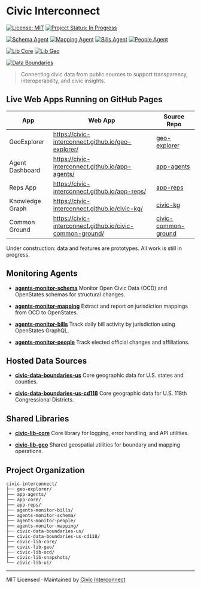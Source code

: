  # Civic Interconnect

[![License: MIT](https://img.shields.io/badge/license-MIT-green.svg)](https://opensource.org/licenses/MIT)
[![Project Status: In Progress](https://img.shields.io/badge/status-in--progress-yellow)](https://github.com/civic-interconnect)

[![Schema Agent](https://github.com/civic-interconnect/agents-monitor-schema/actions/workflows/agent-runner.yml/badge.svg)](https://github.com/civic-interconnect/agents-monitor-schema/actions/workflows/agent-runner.yml)
[![Mapping Agent](https://github.com/civic-interconnect/agents-monitor-mapping/actions/workflows/agent-runner.yml/badge.svg)](https://github.com/civic-interconnect/agents-monitor-mapping/actions/workflows/agent-runner.yml)
[![Bills Agent](https://github.com/civic-interconnect/agents-monitor-bills/actions/workflows/agent-runner.yml/badge.svg)](https://github.com/civic-interconnect/agents-monitor-bills/actions/workflows/agent-runner.yml)
[![People Agent](https://github.com/civic-interconnect/agents-monitor-people/actions/workflows/agent-runner.yml/badge.svg)](https://github.com/civic-interconnect/agents-monitor-people/actions/workflows/agent-runner.yml)

[![Lib Core](https://github.com/civic-interconnect/civic-lib-core/actions/workflows/lib.yml/badge.svg)](https://github.com/civic-interconnect/civic-lib-core/actions/workflows/lib.yml)
[![Lib Geo](https://github.com/civic-interconnect/civic-lib-geo/actions/workflows/lib.yml/badge.svg)](https://github.com/civic-interconnect/civic-lib-geo/actions/workflows/lib.yml)

[![Data Boundaries](https://github.com/civic-interconnect/civic-data-boundaries-us/actions/workflows/tests.yml/badge.svg)](https://github.com/civic-interconnect/civic-data-boundaries-us/actions/workflows/tests.yml)


> Connecting civic data from public sources to support transparency, interoperability, and civic insights.

## Live Web Apps Running on GitHub Pages

| App               | Web App                                        |  Source Repo |
|-------------------|---------------------------------------------------|--------------|
| GeoExplorer       | https://civic-interconnect.github.io/geo-explorer/ | [geo-explorer](https://github.com/civic-interconnect/geo-explorer) |
| Agent Dashboard   | https://civic-interconnect.github.io/app-agents/  | [app-agents](https://github.com/civic-interconnect/app-agents) |
| Reps App          | https://civic-interconnect.github.io/app-reps/    | [app-reps](https://github.com/civic-interconnect/app-reps) |
| Knowledge Graph | https://civic-interconnect.github.io/civic-kg/ |  [civic-kg](https://github.com/civic-interconnect/civic-kg) |
| Common Ground    | https://civic-interconnect.github.io/civic-common-ground/ |  [civic-common-ground](https://github.com/civic-interconnect/civic-common-ground) |

Under construction: data and features are prototypes. All work is still in progress.

## Monitoring Agents

- **[agents-monitor-schema](https://github.com/civic-interconnect/agents-monitor-schema)**
  Monitor Open Civic Data (OCD) and OpenStates schemas for structural changes.

- **[agents-monitor-mapping](https://github.com/civic-interconnect/agents-monitor-mapping)**
  Extract and report on jurisdiction mappings from OCD to OpenStates.

- **[agents-monitor-bills](https://github.com/civic-interconnect/agents-monitor-bills)**
  Track daily bill activity by jurisdiction using OpenStates GraphQL.

- **[agents-monitor-people](https://github.com/civic-interconnect/agents-monitor-people)**
  Track elected official changes and affiliations.

## Hosted Data Sources

- **[civic-data-boundaries-us](https://github.com/civic-interconnect/civic-data-boundaries-us)**
  Core geographic data for U.S. states and counties.

- **[civic-data-boundaries-us-cd118](https://github.com/civic-interconnect/civic-data-boundaries-us-cd118)**
  Core geographic data for U.S. 118th Congressional Districts.

## Shared Libraries

- **[civic-lib-core](https://github.com/civic-interconnect/civic-lib-core)**
  Core library for logging, error handling, and API utilities.

- **[civic-lib-geo](https://github.com/civic-interconnect/civic-lib-geo)**
  Shared geospatial utilities for boundary and mapping operations.

## Project Organization

```text
civic-interconnect/
├── geo-explorer/
├── app-agents/
├── app-core/
├── app-reps/
├── agents-monitor-bills/
├── agents-monitor-schema/
├── agents-monitor-people/
├── agents-monitor-mapping/
├── civic-data-boundaries-us/
├── civic-data-boundaries-us-cd118/
├── civic-lib-core/
├── civic-lib-geo/
├── civic-lib-ocd/
├── civic-lib-snapshots/
└── civic-lib-ui/
```

---

MIT Licensed · Maintained by [Civic Interconnect](https://github.com/civic-interconnect)
